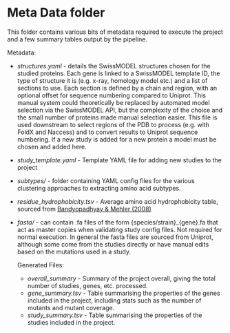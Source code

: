 # Meta Data folder

This folder contains various bits of metadata required to execute the project
and a few summary tables output by the pipeline.

Metadata:
* *structures.yaml* - details the SwissMODEL structures chosen for the studied proteins. 
  Each gene is linked to a SwissMODEL template ID, the type of structure it is (e.g. 
  x-ray, homology model etc.) and a list of sections to use. Each section is defined by
  a chain and region, with an optional offset for sequence numbering compared to Uniprot.
  This manual system could theoretically be replaced by automated model selection via the
  SwissMODEL API, but the complexity of the choice and the small number of proteins made 
  manual selection easier. This file is used downstream to select regions of the PDB to
  process (e.g. with FoldX and Naccess) and to convert results to Uniprot sequence numbering.
  If a new study is added for a new protein a model must be chosen and added here.
* *study\_template.yaml* - Template YAML file for adding new studies to the project
* *subtypes/* - folder containing YAML config files for the various clustering approaches 
  to extracting amino acid subtypes.
* *residue\_hydrophobicity.tsv* - Average amino acid hydrophobicity table, sourced from 
  [Bandyopadhyay & Mehler (2008)](https://www.ncbi.nlm.nih.gov/pubmed/18247345)
* *fasta/* - can contain .fa files of the form {species/strain}\_{gene}.fa that act as 
  master copies when validating study config files. Not required for normal execution.
  In general the fasta files are sourced from Uniprot, although some come from the 
  studies directly or have manual edits based on the mutations used in a study.

  Generated Files:
  * *overall\_summary* - Summary of the project overall, giving the total number of 
    studies, genes, etc. processed.
  * *gene_summary.tsv* - Table summarising the properties of the genes included in the
    project, including stats such as the number of mutants and mutant coverage.
  * *study\_summary.tsv* - Table summarising the properties of the studies included in 
    the project.
